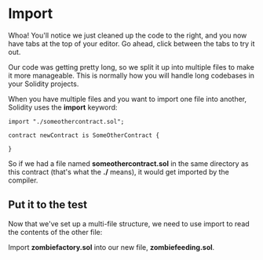# Import
Whoa! You'll notice we just cleaned up the code to the right, and you now have tabs at the top of your editor. Go ahead, click between the tabs to try it out.

Our code was getting pretty long, so we split it up into multiple files to make it more manageable. This is normally how you will handle long codebases in your Solidity projects.

When you have multiple files and you want to import one file into another, Solidity uses the **import** keyword:
```
import "./someothercontract.sol";

contract newContract is SomeOtherContract {

}
```
So if we had a file named **someothercontract.sol** in the same directory as this contract (that's what the **./** means), it would get imported by the compiler.

## Put it to the test
Now that we've set up a multi-file structure, we need to use import to read the contents of the other file:

Import **zombiefactory.sol** into our new file, **zombiefeeding.sol**.
